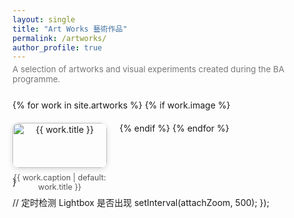 ```yaml
---
layout: single
title: "Art Works 藝術作品"
permalink: /artworks/
author_profile: true
---
```


<p style="color:#777; font-size:0.95em; margin-top:-10px; margin-bottom:25px;">
  A selection of artworks and visual experiments created during the BA programme.
</p>

<div class="gallery">
  {% for work in site.artworks %}
    {% if work.image %}
      <div class="gallery-item">
        <a href="{{ work.image }}" data-lightbox="art-gallery" data-title="{{ work.caption | default: work.title }}">
          <img src="{{ work.image }}" alt="{{ work.title }}">
        </a>
        <p class="caption">{{ work.caption | default: work.title }}</p>
      </div>
    {% endif %}
  {% endfor %}
</div>

<!-- ✅ 引入 Lightbox -->
<link href="https://cdnjs.cloudflare.com/ajax/libs/lightbox2/2.11.3/css/lightbox.min.css" rel="stylesheet" />
<script src="https://cdnjs.cloudflare.com/ajax/libs/lightbox2/2.11.3/js/lightbox.min.js"></script>

<style>
.gallery {
  display: flex;
  flex-wrap: wrap;
  justify-content: flex-start;
  gap: 20px;
  margin-top: 25px;
}
.gallery-item {
  width: 30%;
  text-align: center;
}
.gallery-item img {
  width: 100%;
  border-radius: 10px;
  box-shadow: 0 2px 8px rgba(0,0,0,0.15);
  transition: transform 0.2s ease;
}
.gallery-item img:hover {
  transform: scale(1.03);
}
.caption {
  font-size: 0.9em;
  color: #555;
  margin-top: 8px;
}

/* 🔍 左下角放大细节窗口样式 */
.zoom-preview {
  position: fixed;
  bottom: 20px;
  left: 20px;
  width: 220px;
  height: 220px;
  border: 2px solid #aaa;
  background-repeat: no-repeat;
  background-size: 200%;
  display: none;
  z-index: 99999;
  box-shadow: 0 0 8px rgba(0,0,0,0.3);
  background-color: #fff;
}
</style>

<div class="zoom-preview" id="zoomPreview"></div>

<script>
document.addEventListener("DOMContentLoaded", function () {
  const zoomPreview = document.getElementById("zoomPreview");

  // 循环检测 lightbox 是否打开
  function attachZoom() {
    const lightboxImage = document.querySelector(".lb-image");
    if (lightboxImage && !lightboxImage.hasZoomHandler) {
      lightboxImage.hasZoomHandler = true;

      // 鼠标移动时更新细节视图
      lightboxImage.addEventListener("mousemove", function (event) {
        const rect = lightboxImage.getBoundingClientRect();
        const x = ((event.clientX - rect.left) / rect.width) * 100;
        const y = ((event.clientY - rect.top) / rect.height) * 100;
        zoomPreview.style.backgroundImage = `url('${lightboxImage.src}')`;
        zoomPreview.style.backgroundPosition = `${x}% ${y}%`;
        zoomPreview.style.display = "block";
      });

      // 鼠标离开隐藏
      lightboxImage.addEventListener("mouseleave", function () {
        zoomPreview.style.display = "none";
      });
    }
  }

  // 每 500ms 检查一次
  setInterval(attachZoom, 500);
});
</script>

  }

  // 定时检测 Lightbox 是否出现
  setInterval(attachZoom, 500);
});
</script>
